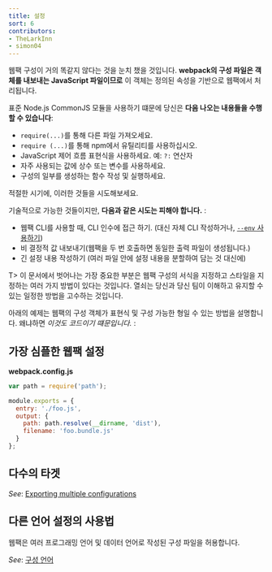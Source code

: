 ```yaml
---
title: 설정
sort: 6
contributors:
- TheLarkInn
- simon04
---
```


웹팩 구성이 거의 똑같지 않다는 것을 눈치 챘을 것입니다. **webpack의 구성 파일은 객체를 내보내는 JavaScript 파일이므로** 이 객체는 정의된 속성을 기반으로 웹팩에서 처리됩니다.

표준 Node.js CommonJS 모듈을 사용하기 떄문에 당신은 **다음 나오는 내용들을 수행 할 수 있습니다**:

* `require(...)`를 통해 다른 파일 가져오세요. 
* `require (...)`를 통해 npm에서 유틸리티를 사용하십시오. 
* JavaScript 제어 흐름 표현식을 사용하세요. 예: `?:` 연산자
* 자주 사용되는 값에 상수 또는 변수를 사용하세요. 
* 구성의 일부를 생성하는 함수 작성 및 실행하세요.

적절한 시기에, 이러한 것들을 시도해보세요.

기술적으로 가능한 것들이지만, **다음과 같은 시도는 피해야 합니다.** :

* 웹팩 CLI를 사용할 때, CLI 인수에 접근 하기. (대신 자체 CLI 작성하거나, [`--env` 사용하기](/configuration/configuration-types/))
* 비 결정적 값 내보내기(웹팩을 두 번 호출하면 동일한 출력 파일이 생성됩니다.)
* 긴 설정 내용 작성하기 (여러 파일 안에 설정 내용을 분할하여 담는 것 대신에)

T> 이 문서에서 벗어나는 가장 중요한 부분은 웹팩 구성의 서식을 지정하고 스타일을 지정하는 여러 가지 방법이 있다는 것입니다. 열쇠는 당신과 당신 팀이 이해하고 유지할 수 있는 일정한 방법을 고수하는 것입니다.

아래의 예제는 웹팩의 구성 객체가 표현식 및 구성 가능한 형일 수 있는 방법을 설명합니다. 왜냐하면 _이것도 코드이기 떄문입니다._ :

## 가장 심플한 웹팩 설정

**webpack.config.js**

```javascript
var path = require('path');

module.exports = {
  entry: './foo.js',
  output: {
    path: path.resolve(__dirname, 'dist'),
    filename: 'foo.bundle.js'
  }
};
```

## 다수의 타겟

_See_: [Exporting multiple configurations](/configuration/configuration-types/#exporting-multiple-configurations)

## 다른 언어 설정의 사용법

웹팩은 여러 프로그래밍 언어 및 데이터 언어로 작성된 구성 파일을 허용합니다.

_See_: [구성 언어](/configuration/configuration-languages/)
